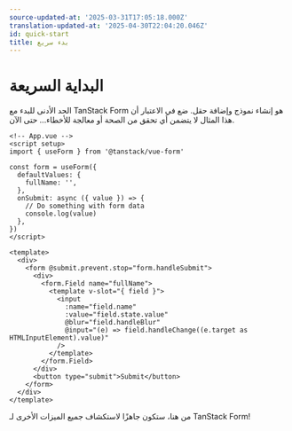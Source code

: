 ```yaml
---
source-updated-at: '2025-03-31T17:05:18.000Z'
translation-updated-at: '2025-04-30T22:04:20.046Z'
id: quick-start
title: بدء سريع
---
```


# البداية السريعة

الحد الأدنى للبدء مع TanStack Form هو إنشاء نموذج وإضافة حقل. ضع في الاعتبار أن هذا المثال لا يتضمن أي تحقق من الصحة أو معالجة للأخطاء... حتى الآن.

```vue
<!-- App.vue -->
<script setup>
import { useForm } from '@tanstack/vue-form'

const form = useForm({
  defaultValues: {
    fullName: '',
  },
  onSubmit: async ({ value }) => {
    // Do something with form data
    console.log(value)
  },
})
</script>

<template>
  <div>
    <form @submit.prevent.stop="form.handleSubmit">
      <div>
        <form.Field name="fullName">
          <template v-slot="{ field }">
            <input
              :name="field.name"
              :value="field.state.value"
              @blur="field.handleBlur"
              @input="(e) => field.handleChange((e.target as HTMLInputElement).value)"
            />
          </template>
        </form.Field>
      </div>
      <button type="submit">Submit</button>
    </form>
  </div>
</template>
```

من هنا، ستكون جاهزًا لاستكشاف جميع الميزات الأخرى لـ TanStack Form!
